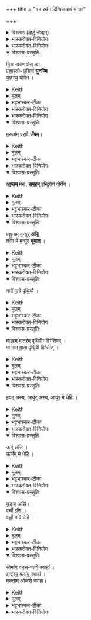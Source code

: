 +++
title = "१५ रथेन दिग्विजयार्थं मन्त्राः"

+++

<details><summary>विस्तारः (द्रष्टुं नोद्यम्)</summary>

१८ जगती

विश्वेदेवा ऋषयः
</details>


<details><summary>भास्करोक्त-विनियोगः</summary>

1रथमुपावहरति - इन्द्रस्येति ॥ व्याख्यातम् ॥
</details>


<div class="js_include" url="/vedAH_yajuH/taittirIyam/saMhitA/yajuH/sarva-prastutiH/1/7_aiShTika-yAjamAnAdi/07_vAjapeyAdhvaryave_rathasaMskArAH/indrasya_vajro_si.md"  newLevelForH1="5" includeTitle="false"> </div>  


<details><summary>भास्करोक्त-विनियोगः</summary>

2प्रष्टिवाहिनं रथं युनक्ति - मित्रावरुणयोरिति ॥ 
</details>

<details open><summary>विश्वास-प्रस्तुतिः</summary>

मि॒त्रा-वरु॑णयोस् त्वा  
प्रशा॒स्त्रोᳶ प्र॒शिषा॑ **युनज्मि**  
य॒ज्ञस्य॒ योगे॑न ।
</details>

<details><summary>Keith</summary>

By the precept of Mitra and Varuna, the directors, I yoke thee with the yoking of the sacrifice.
</details>

<details><summary>मूलम्</summary>

मि॒त्रावरु॑णयोस्त्वा प्रशा॒स्त्रोᳶ प्र॒शिषा॑ युनज्मि य॒ज्ञस्य॒ योगे॑न ।
</details>

<details><summary>भट्टभास्कर-टीका</summary>

मित्रावरुणयोः प्रशास्त्रोः । औणादिकस्तृच्, तृच इडभावः । प्रशिषा प्रकृष्टेन शासनेनाज्ञया त्वां युनाज्मि । 'शास इदङ्हलोः' इतीत्वं, 'शासिवसिघसीनाम्' इति षत्वम् । यज्ञस्य योगेन हेतुना यज्ञे यथा युज्येतेति ॥
</details>

<details><summary>भास्करोक्त-विनियोगः</summary>

3-5रथमभिप्रैति - विष्णोरित्यादि ॥ व्याख्यातम् ॥  
</details>

<div class="js_include" url="/vedAH_yajuH/taittirIyam/saMhitA/yajuH/sarva-prastutiH/1/7_aiShTika-yAjamAnAdi/07_vAjapeyAdhvaryave_rathasaMskArAH/viShNoH_kramaH.md"  newLevelForH1="5" includeTitle="false"> </div>  

<details><summary>भास्करोक्त-विनियोगः</summary>

6रथमातिष्ठति - मरुतामीति ॥ 
</details>

<details open><summary>विश्वास-प्रस्तुतिः</summary>

म॒रुता᳚म् प्रस॒वे **जे॑षम्**।
</details>

<details><summary>Keith</summary>

On the instigation of the Maruts may I conquer.
</details>

<details><summary>मूलम्</summary>

म॒रुता᳚म्प्रस॒वे जे॑षम्।
</details>

<details><summary>भट्टभास्कर-टीका</summary>

मरुतां प्रसवे अनुज्ञायां सत्यां मरुद्भिरेवाहं जेषं जीयासं शत्रून् । जयतेर्लेटि 'सिब्बहुलं लेटि' इत्यडागमः, इतश्च लोपः ॥
</details>

<details><summary>भास्करोक्त-विनियोगः</summary>

7कूबरम् अभिमन्त्रयते - आप्तमिति ॥ 
</details>

<details open><summary>विश्वास-प्रस्तुतिः</summary>

**आ॒प्तम्** मनः॑, **सम॒हम्** इ॑न्द्रि॒येण॑ वी॒र्ये॑ण ।
</details>

<details><summary>Keith</summary>

Be mind ready.  
May I be united with power and strength.
</details>

<details><summary>मूलम्</summary>

आ॒प्तम्मनः॑, सम॒हमि॑न्द्रि॒येण॑ वी॒र्ये॑ण ।
</details>

<details><summary>भट्टभास्कर-टीका</summary>

आप्तं सुहृद्भूतं यन्मनस्तदेव त्वमसि । यद्वा - यन्मनसेप्सितं तन्मन उच्यते । मननीयं वा मनः । तत्सर्वं मया आप्तं लब्धमनेन कर्मणा ।

किञ्च - अहमिन्द्रियेण चक्षुरादिना वीर्येण च प्रजननसामर्थ्येनैश्वर्येण वा सङ्गतोस्मि । योग्यं क्रियापदमध्याह्रियते । 'इन्द्रियमिन्द्रलिङ्गम्' इति निपात्यते ॥
</details>


<details><summary>भास्करोक्त-विनियोगः</summary>

8 वाराही उपानहाव् उपमुञ्चते -  
पशूनां मन्युर् असीति ॥  
</details>

<details open><summary>विश्वास-प्रस्तुतिः</summary>

पशू॒नाम् म॒न्युर् **अ॑सि॒**  
तवे॑व मे म॒न्युर् **भू॑यात्** ।
</details>

<details><summary>Keith</summary>

Thou art the spirit of cattle; like them may my spirit be.
</details>


<details><summary>मूलम्</summary>

पशू॒नाम्म॒न्युर॑सि॒ तवे॑व मे म॒न्युर्भू॑यात् ।
</details>

<details><summary>भट्टभास्कर-टीका</summary>

पशूनां मन्युर्दीप्तिरसि क्रोधजन्मा गृह्यते । प्रकृतिशब्देन विकार उच्यते 'पशूनां वा एष मन्युः । यद्वराहः' इति च ब्राह्मणम् । 'नामन्यतरस्याम्' इति नाम उदात्तत्वम् । तवेव ममापि मन्युर्भूयात् दीप्तिमान् स्याम् ॥
</details>

<details><summary>भास्करोक्त-विनियोगः</summary>

9इमाम् अभिमृशति - नम इति ॥ 
</details>


<details open><summary>विश्वास-प्रस्तुतिः</summary>

नमो॑ मा॒त्रे पृ॑थि॒व्यै ।  
</details>

<details><summary>Keith</summary>

Homage to mother earth; 
</details>


<details><summary>मूलम्</summary>

नमो॑ मा॒त्रे पृ॑थि॒व्यै ।  
</details>

<details><summary>भट्टभास्कर-टीका</summary>

मात्रे सर्वस्योत्पादयित्र्यै पृथिव्यै नमः । 'उभयत्राप्युदात्तयणः' इति चतुर्थ्या उदात्तत्वम् ॥
</details>

<details><summary>भास्करोक्त-विनियोगः</summary>

10तस्य दक्षिणं पादमुपावहरति - 
</details>


<details open><summary>विश्वास-प्रस्तुतिः</summary>

माऽहम् मा॒तर॑म् पृथि॒वीꣳ हिꣳ॑सिषम्  ।  
मा माम् मा॒ता पृ॑थि॒वी हिꣳ॑सीत् ।   
</details>

<details><summary>Keith</summary>

may I not harm mother earth [1]; may mother earth harm me not.
</details>


<details><summary>मूलम्</summary>

माऽहम्मा॒तर॑म्पृथि॒वीꣳ हिꣳ॑सिषम्  ।  
मा [29] माम्मा॒ता पृ॑थि॒वी हिꣳ॑सीत् ।   
</details>

<details><summary>भट्टभास्कर-टीका</summary>

मातरं पृथिवीं अहं मा हिंसिषं अनेन पादक्रमेण । न हि कश्चिन्मातरं हिनस्ति । पृथिवी च माता मा हिंसीत् । न हि कं चिदपि माता हिनस्ति ॥
</details>


<details><summary>भास्करोक्त-विनियोगः</summary>

11सव्येंसे राजतं मणिं प्रतिमुञ्चते - इयदिति ॥ 
</details>

<details open><summary>विश्वास-प्रस्तुतिः</summary>

इय॑द् अ॒स्य्, आयु॑र् अ॒स्य्, आयु॑र् मे धे॒हि ।
</details>

<details><summary>Keith</summary>

So great art thou, thou art life, bestow life upon me; 
</details>


<details><summary>मूलम्</summary>

इय॑द॒स्यायु॑र॒स्यायु॑र्मे धे॒हि ।
</details>

<details><summary>भट्टभास्कर-टीका</summary>

इदं परिमाणमस्येयत् । 'किमिदम्भ्यां वो घः' इति मतु, 'इदङ्किमोरीश्की' 'यस्येति' लोपः, उदात्तनिवृत्तिस्वरेण इकार उदात्तः । इयत्तया परिच्छिन्नमसि ; तस्मादायुरसीति आयुरिवेयत्तया परिच्छिन्नत्वात्, आयुर्हेतुत्वाद्वा ; तस्मात्तादृशस्त्वमायुर्मे धेहि ॥
</details>

<details><summary>भास्करोक्त-विनियोगः</summary>

12दक्षिणेंसे औदुम्बरं - ऊर्गसीति ॥ 
</details>


<details open><summary>विश्वास-प्रस्तुतिः</summary>

ऊर्ग् अ॑सि ।  
ऊर्ज॑म् मे धेहि ।
</details>

<details><summary>Keith</summary>

thou art strength, bestow strength upon me; 
</details>


<details><summary>मूलम्</summary>

ऊर्ग॑सि ।  
ऊर्ज॑म्मे धेहि ।
</details>

<details><summary>भट्टभास्कर-टीका</summary>

ऊर्गन्नं तदेव त्वमसि तद्धेतुर्वा । तादृशं त्वमूर्जं धेहि ॥
</details>

<details><summary>भास्करोक्त-विनियोगः</summary>

13दक्षिण एवांसे सौवर्णं - युङ्ङसीति ॥ 
</details>

<details open><summary>विश्वास-प्रस्तुतिः</summary>

युङ्ङ् अ॑सि॑।  
वर्चो॑ ऽसि ।  
वर्चो॒ मयि॑ धेहि ।  
</details>

<details><summary>Keith</summary>

thou art the yoker; thou art radiance, bestow radiance upon me.
</details>

<details><summary>मूलम्</summary>

युङ्ङ॑सि॑।  
वर्चो॑ऽसि ।  
वर्चो॒ मयि॑ धेहि ।  
</details>

<details><summary>भट्टभास्कर-टीका</summary>

योजयतीति युङ्, युक्तो वा । सर्वत्र ऋत्विगादिना क्विन्, 'युजेरसमासे' इति नुम्, 'क्विन्प्रत्ययस्य' इति कुत्वम् । तस्मात्त्वं वर्चो दीप्तिरसि । दीप्त्या हि योग्यतां भजते तत्त्वं वर्चो मे धेहि स्थापय ॥
</details>

<details><summary>भास्करोक्त-विनियोगः</summary>

14-17रथविमोचनीयं जुहोति - अग्नय इत्याद्याः ॥ 
</details>

<div class="js_include" url="/vedAH_yajuH/taittirIyam/saMhitA/yajuH/sarva-prastutiH/1/8_rAjasUyAdi/15_rathena_digvijayArthaM_mantrAH/agnaye_gRhapataye_svAhA.md"  newLevelForH1="5" includeTitle="false"> </div>  



<details open><summary>विश्वास-प्रस्तुतिः</summary>

सोमा॑य॒ वन॒स्-पत॑ये॒ स्वाहा᳚ ।   
इन्द्र॑स्य॒ बला॑य॒ स्वाहा॑ ।  
म॒रुता॒म् ओज॑से॒ स्वाहा॑।   
</details>

<details><summary>Keith</summary>

To Soma, lord of the forest, hail! To Indra's strength hail! To the Maruts' force hail!  
</details>


<details><summary>मूलम्</summary>

सोमा॑य॒ वन॒स्पत॑ये॒ स्वाहा᳚ ।   
इन्द्र॑स्य॒ बला॑य॒ स्वाहा॑ ।  
म॒रुता॒मोज॑से॒ स्वाहा॑।   
</details>

<details><summary>भट्टभास्कर-टीका</summary>

सोमाय वनानां वनप्रभवानां दारूणां पात्रे । 'इन्द्रस्य वज्रोसि' इत्युक्तं, तदात्मने मरुतामोजसे वेगाय ॥
</details>

<details><summary>भास्करोक्त-विनियोगः</summary>

18रथवाहने रथमादधाति - हंस इत्यतिजगत्या ॥ 'अतिच्छन्दसा दधाति' इत्यादि ब्राह्मणम् । 
</details>

<div class="js_include" url="/vedAH_yajuH/taittirIyam/AraNyakam/Rk/vishvAsa-prastutiH/06_mahA-nArAyaNopaniShat/10_2/01_haMsash_shuchiShad.md"  newLevelForH1="5" includeTitle="false"> </div>  

<div class="js_include" url="/vedAH_yajuH/taittirIyam/AraNyakam/Rk/sarASh_TIkAH/06_mahA-nArAyaNopaniShat/10_2/01_haMsash_shuchiShad.md"  newLevelForH1="5" includeTitle="false"> </div>  


